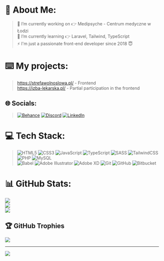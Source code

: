 # 💫 About Me:
> 🔭 I’m currently working on 👉 Medipsyche - Centrum medyczne w Łodzi<br>🌱 I’m currently learning 👉 Laravel, Tailwind, TypeScript<br>⚡ I'm just a passionate front-end developer since 2018 😇

# ⌨️ My projects:
> https://strefawolnoslowa.pl/ - Frontend
> \
> https://izba-lekarska.pl/ - Partial participation in the frontend

## 🌐 Socials:
> [![Behance](https://img.shields.io/badge/Behance-1769ff?logo=behance&logoColor=white)](https://www.behance.net/doriannamylak) [![Discord](https://img.shields.io/badge/Discord-%237289DA.svg?logo=discord&logoColor=white)](rafciolson) [![LinkedIn](https://img.shields.io/badge/LinkedIn-%230077B5.svg?logo=linkedin&logoColor=white)](https://www.linkedin.com/in/dorian-namy%C5%9Blak-6874392a6/) 

# 💻 Tech Stack:
> ![HTML5](https://img.shields.io/badge/html5-%23E34F26.svg?style=for-the-badge&logo=html5&logoColor=white) 
![CSS3](https://img.shields.io/badge/css3-%231572B6.svg?style=for-the-badge&logo=css3&logoColor=white) 
![JavaScript](https://img.shields.io/badge/javascript-%23323330.svg?style=for-the-badge&logo=javascript&logoColor=%23F7DF1E) 
![TypeScript](https://img.shields.io/badge/typescript-%23007ACC.svg?style=for-the-badge&logo=typescript&logoColor=white) 
![SASS](https://img.shields.io/badge/SASS-hotpink.svg?style=for-the-badge&logo=SASS&logoColor=white) 
![TailwindCSS](https://img.shields.io/badge/tailwindcss-%2338B2AC.svg?style=for-the-badge&logo=tailwind-css&logoColor=white)
![PHP](https://img.shields.io/badge/php-%23777BB4.svg?style=for-the-badge&logo=php&logoColor=white) 
![MySQL](https://img.shields.io/badge/mysql-4479A1.svg?style=for-the-badge&logo=mysql&logoColor=white) \
> ![Babel](https://img.shields.io/badge/Babel-F9DC3e?style=for-the-badge&logo=babel&logoColor=black)
![Adobe Illustrator](https://img.shields.io/badge/adobe%20illustrator-%23FF9A00.svg?style=for-the-badge&logo=adobe%20illustrator&logoColor=white)
![Adobe XD](https://img.shields.io/badge/Adobe%20XD-470137?style=for-the-badge&logo=Adobe%20XD&logoColor=#FF61F6)
![Git](https://img.shields.io/badge/git-%23F05033.svg?style=for-the-badge&logo=git&logoColor=white)
![GitHub](https://img.shields.io/badge/github-%23121011.svg?style=for-the-badge&logo=github&logoColor=white) 
![Bitbucket](https://img.shields.io/badge/bitbucket-%230047B3.svg?style=for-the-badge&logo=bitbucket&logoColor=white)
# 📊 GitHub Stats:
![](https://github-readme-stats.vercel.app/api?username=rafciol&theme=radical&hide_border=false&include_all_commits=false&count_private=false)<br/>
![](https://github-readme-streak-stats.herokuapp.com/?user=rafciol&theme=radical&hide_border=false)<br/>
![](https://github-readme-stats.vercel.app/api/top-langs/?username=rafciol&theme=radical&hide_border=false&include_all_commits=false&count_private=false&layout=compact)

## 🏆 GitHub Trophies
![](https://github-profile-trophy.vercel.app/?username=rafciol&theme=radical&no-frame=false&no-bg=true&margin-w=4)

---
[![](https://visitcount.itsvg.in/api?id=rafciol&icon=0&color=0)](https://visitcount.itsvg.in)

<!-- Proudly created with GPRM ( https://gprm.itsvg.in ) -->
